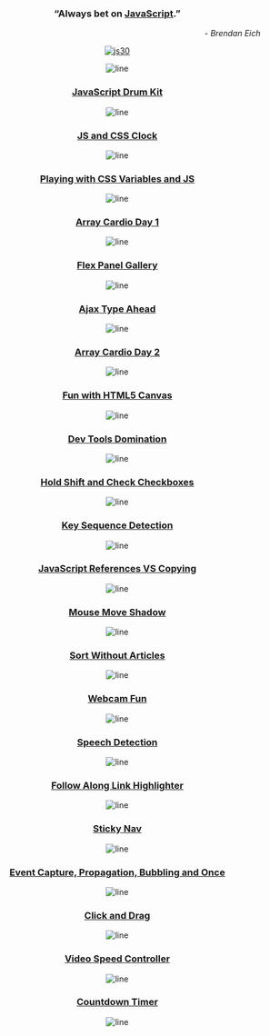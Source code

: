 <div align="center">

### “Always bet on [JavaScript](https://youtube.com/playlist?list=PLu8EoSxDXHP6CGK4YVJhL_VWetA865GOH "Click me! 😍").”

<p align="end"><em>- Brendan Eich</em></p>

[![js30](https://i.postimg.cc/8cpWXYyY/js30.png "Build things. Lots of things. Build 1,000 things. Keep it up and don't stop.")](https://javascript30.com)

![line](https://capsule-render.vercel.app/api?type=rect&color=gradient&height=2)

### [JavaScript Drum Kit](https://isbendiyarovanezrin.github.io/JavaScriptDrumKit "Click me! 🥁")

![line](https://capsule-render.vercel.app/api?type=rect&color=gradient&height=3)

### [JS and CSS Clock](https://isbendiyarovanezrin.github.io/AnalogClock "Click me! 🕑")

![line](https://capsule-render.vercel.app/api?type=rect&color=gradient&height=4)

### [Playing with CSS Variables and JS](https://isbendiyarovanezrin.github.io/PlayingWithCSSVariablesAndJS "Click me! ✿")

![line](https://capsule-render.vercel.app/api?type=rect&color=gradient&height=5)

### [Array Cardio Day 1](https://github.com/isbendiyarovanezrin/JavaScript30/tree/master/04%20-%20Array%20Cardio%20Day%201#readme "Click me! 💪")

![line](https://capsule-render.vercel.app/api?type=rect&color=gradient&height=6)

### [Flex Panel Gallery](https://isbendiyarovanezrin.github.io/FlexPanelGallery "Click me! ✨")

![line](https://capsule-render.vercel.app/api?type=rect&color=gradient&height=7)

### [Ajax Type Ahead](https://isbendiyarovanezrin.github.io/AjaxTypeAhead "Click me! 👀")

![line](https://capsule-render.vercel.app/api?type=rect&color=gradient&height=6)

### [Array Cardio Day 2](https://github.com/isbendiyarovanezrin/JavaScript30/tree/master/07%20-%20Array%20Cardio%20Day%202#readme "Click me! 💪")

![line](https://capsule-render.vercel.app/api?type=rect&color=gradient&height=5)

### [Fun with HTML5 Canvas](https://isbendiyarovanezrin.github.io/FunWithCanvas "Click me! 🎨")

![line](https://capsule-render.vercel.app/api?type=rect&color=gradient&height=4)

### [Dev Tools Domination](https://github.com/isbendiyarovanezrin/JavaScript30/tree/master/09%20-%20Dev%20Tools%20Domination#readme "Click me! 🤩")

![line](https://capsule-render.vercel.app/api?type=rect&color=gradient&height=3)

### [Hold Shift and Check Checkboxes](https://github.com/isbendiyarovanezrin/JavaScript30/tree/master/10%20-%20Hold%20Shift%20and%20Check%20Checkboxes#readme "Click me! ☑")

![line](https://capsule-render.vercel.app/api?type=rect&color=gradient&height=2)

### [Key Sequence Detection](https://github.com/isbendiyarovanezrin/JavaScript30/tree/master/12%20-%20Key%20Sequence%20Detection#readme "Click me! 🦄")

![line](https://capsule-render.vercel.app/api?type=rect&color=gradient&height=3)

### [JavaScript References VS Copying](https://github.com/isbendiyarovanezrin/JavaScript30/tree/master/14%20-%20JavaScript%20References%20VS%20Copying#readme "Click me! 🙃")

![line](https://capsule-render.vercel.app/api?type=rect&color=gradient&height=4)

### [Mouse Move Shadow](https://isbendiyarovanezrin.github.io/MouseMoveShadow "Click me! 👥")

![line](https://capsule-render.vercel.app/api?type=rect&color=gradient&height=5)

### [Sort Without Articles](https://github.com/isbendiyarovanezrin/JavaScript30/tree/master/17%20-%20Sort%20Without%20Articles#readme "Click me! 🌳")

![line](https://capsule-render.vercel.app/api?type=rect&color=gradient&height=6)

### [Webcam Fun](https://isbendiyarovanezrin.github.io/WebcamFun "Click me! 📸")

![line](https://capsule-render.vercel.app/api?type=rect&color=gradient&height=7)

### [Speech Detection](https://isbendiyarovanezrin.github.io/SpeechDetection "Click me! 💬")

![line](https://capsule-render.vercel.app/api?type=rect&color=gradient&height=6)

### [Follow Along Link Highlighter](https://github.com/isbendiyarovanezrin/JavaScript30/tree/master/22%20-%20Follow%20Along%20Link%20Highlighter#readme "Click me! 👀")

![line](https://capsule-render.vercel.app/api?type=rect&color=gradient&height=5)

### [Sticky Nav](https://github.com/isbendiyarovanezrin/JavaScript30/tree/master/24%20-%20Sticky%20Nav#readme "Click me! 🕳")

![line](https://capsule-render.vercel.app/api?type=rect&color=gradient&height=4)

### [Event Capture, Propagation, Bubbling and Once](https://github.com/isbendiyarovanezrin/JavaScript30/tree/master/25%20-%20Event%20Capture%2C%20Propagation%2C%20Bubbling%20and%20Once#readme "Click me! 😮")

![line](https://capsule-render.vercel.app/api?type=rect&color=gradient&height=3)

### [Click and Drag](https://isbendiyarovanezrin.github.io/ClickAndDrag "Click me! 😎")

![line](https://capsule-render.vercel.app/api?type=rect&color=gradient&height=2)

### [Video Speed Controller](https://isbendiyarovanezrin.github.io/VideoSpeedController "Click me! 📹")

![line](https://capsule-render.vercel.app/api?type=rect&color=gradient&height=3)

### [Countdown Timer](https://isbendiyarovanezrin.github.io/CountdownTimer "Click me! ⏳")

![line](https://capsule-render.vercel.app/api?type=rect&color=gradient&height=4)

</div>

